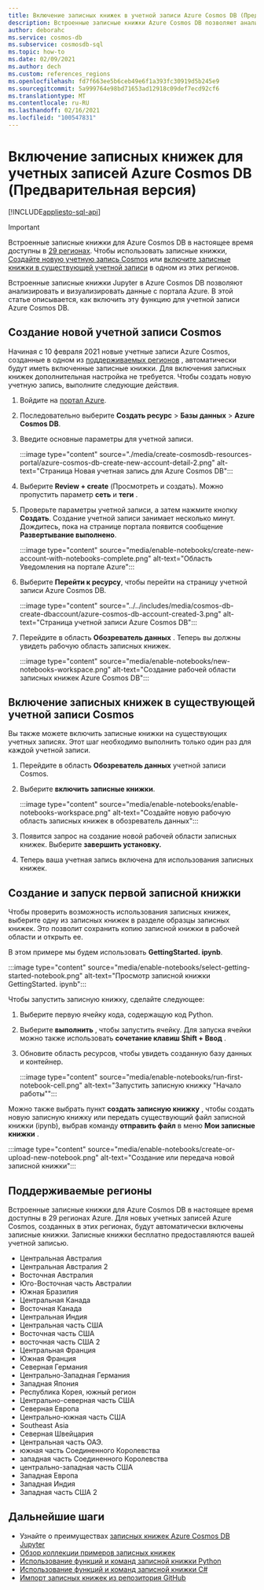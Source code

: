 ```yaml
---
title: Включение записных книжек в учетной записи Azure Cosmos DB (Предварительная версия)
description: Встроенные записные книжки Azure Cosmos DB позволяют анализировать и визуализировать данные с помощью портала. В этой статье описывается, как включить эту функцию для учетных записей Cosmos.
author: deborahc
ms.service: cosmos-db
ms.subservice: cosmosdb-sql
ms.topic: how-to
ms.date: 02/09/2021
ms.author: dech
ms.custom: references_regions
ms.openlocfilehash: fd7f663ee5b6ceb49e6f1a393fc30919d5b245e9
ms.sourcegitcommit: 5a999764e98bd71653ad12918c09def7ecd92cf6
ms.translationtype: MT
ms.contentlocale: ru-RU
ms.lasthandoff: 02/16/2021
ms.locfileid: "100547831"
---
```

# <a name="enable-notebooks-for-azure-cosmos-db-accounts-preview"></a>Включение записных книжек для учетных записей Azure Cosmos DB (Предварительная версия)
[!INCLUDE[appliesto-sql-api](includes/appliesto-sql-api.md)]

> [!IMPORTANT]
> Встроенные записные книжки для Azure Cosmos DB в настоящее время доступны в [29 регионах](#supported-regions). Чтобы использовать записные книжки, [Создайте новую учетную запись Cosmos](#create-a-new-cosmos-account) или [включите записные книжки в существующей учетной записи](#enable-notebooks-in-an-existing-cosmos-account) в одном из этих регионов. 

Встроенные записные книжки Jupyter в Azure Cosmos DB позволяют анализировать и визуализировать данные с портала Azure. В этой статье описывается, как включить эту функцию для учетной записи Azure Cosmos DB.

## <a name="create-a-new-cosmos-account"></a>Создание новой учетной записи Cosmos
Начиная с 10 февраля 2021 новые учетные записи Azure Cosmos, созданные в одном из [поддерживаемых регионов](#supported-regions) , автоматически будут иметь включенные записные книжки. Для включения записных книжек дополнительная настройка не требуется. Чтобы создать новую учетную запись, выполните следующие действия.
1. Войдите на [портал Azure](https://portal.azure.com/).
1. Последовательно выберите **Создать ресурс** > **Базы данных** > **Azure Cosmos DB**.
1. Введите основные параметры для учетной записи. 
 
   :::image type="content" source="./media/create-cosmosdb-resources-portal/azure-cosmos-db-create-new-account-detail-2.png" alt-text="Страница Новая учетная запись для Azure Cosmos DB":::

1. Выберите **Review + create** (Просмотреть и создать). Можно пропустить параметр **сеть** и **теги** . 
1. Проверьте параметры учетной записи, а затем нажмите кнопку **Создать**. Создание учетной записи занимает несколько минут. Дождитесь, пока на странице портала появится сообщение **Развертывание выполнено**. 

   :::image type="content" source="media/enable-notebooks/create-new-account-with-notebooks-complete.png" alt-text="Область Уведомления на портале Azure":::

1. Выберите **Перейти к ресурсу**, чтобы перейти на страницу учетной записи Azure Cosmos DB.

   :::image type="content" source="../../includes/media/cosmos-db-create-dbaccount/azure-cosmos-db-account-created-3.png" alt-text="Страница учетной записи Azure Cosmos DB":::

1. Перейдите в область **Обозреватель данных** . Теперь вы должны увидеть рабочую область записных книжек.

    :::image type="content" source="media/enable-notebooks/new-notebooks-workspace.png" alt-text="Создание рабочей области записных книжек Azure Cosmos DB":::

## <a name="enable-notebooks-in-an-existing-cosmos-account"></a>Включение записных книжек в существующей учетной записи Cosmos

Вы также можете включить записные книжки на существующих учетных записях. Этот шаг необходимо выполнить только один раз для каждой учетной записи.

1. Перейдите в область **Обозреватель данных** учетной записи Cosmos.
1. Выберите **включить записные книжки**.

    :::image type="content" source="media/enable-notebooks/enable-notebooks-workspace.png" alt-text="Создайте новую рабочую область записных книжек в обозреватель данных":::

1. Появится запрос на создание новой рабочей области записных книжек. Выберите **завершить установку.**
1. Теперь ваша учетная запись включена для использования записных книжек.

## <a name="create-and-run-your-first-notebook"></a>Создание и запуск первой записной книжки

Чтобы проверить возможность использования записных книжек, выберите одну из записных книжек в разделе образцы записных книжек. Это позволит сохранить копию записной книжки в рабочей области и открыть ее.

В этом примере мы будем использовать **GettingStarted. ipynb**. 

:::image type="content" source="media/enable-notebooks/select-getting-started-notebook.png" alt-text="Просмотр записной книжки GettingStarted. ipynb":::

Чтобы запустить записную книжку, сделайте следующее:
1. Выберите первую ячейку кода, содержащую код Python. 
1. Выберите **выполнить** , чтобы запустить ячейку. Для запуска ячейки можно также использовать **сочетание клавиш Shift + Ввод** .
1. Обновите область ресурсов, чтобы увидеть созданную базу данных и контейнер.

    :::image type="content" source="media/enable-notebooks/run-first-notebook-cell.png" alt-text="Запустить записную книжку &quot;Начало работы&quot;":::

Можно также выбрать пункт **создать записную книжку** , чтобы создать новую записную книжку или передать существующий файл записной книжки (ipynb), выбрав команду **отправить файл** в меню **Мои записные книжки** . 

:::image type="content" source="media/enable-notebooks/create-or-upload-new-notebook.png" alt-text="Создание или передача новой записной книжки":::

## <a name="supported-regions"></a>Поддерживаемые регионы
Встроенные записные книжки для Azure Cosmos DB в настоящее время доступны в 29 регионах Azure. Для новых учетных записей Azure Cosmos, созданных в этих регионах, будут автоматически включены записные книжки. Записные книжки бесплатно предоставляются вашей учетной записью. 

- Центральная Австралия
- Центральная Австралия 2
- Восточная Австралия
- Юго-Восточная часть Австралии
- Южная Бразилия
- Центральная Канада
- Восточная Канада
- Центральная Индия
- Центральная часть США
- Восточная часть США
- восточная часть США 2
- Центральная Франция
- Южная Франция
- Северная Германия
- Центрально-Западная Германия
- Западная Япония
- Республика Корея, южный регион
- Центрально-северная часть США
- Северная Европа
- Центрально-южная часть США
- Southeast Asia
- Северная Швейцария
- Центральная часть ОАЭ.
- южная часть Соединенного Королевства
- западная часть Соединенного Королевства
- центрально-западная часть США
- Западная Европа
- Западная Индия
- Западная часть США 2

## <a name="next-steps"></a>Дальнейшие шаги

* Узнайте о преимуществах [записных книжек Azure Cosmos DB Jupyter](cosmosdb-jupyter-notebooks.md)
* [Обзор коллекции примеров записных книжек](https://cosmos.azure.com/gallery.html)
* [Использование функций и команд записной книжки Python](use-python-notebook-features-and-commands.md)
* [Использование функций и команд записной книжки C#](use-csharp-notebook-features-and-commands.md)
* [Импорт записных книжек из репозитория GitHub](import-github-notebooks.md)


